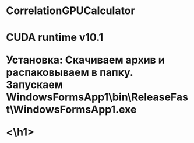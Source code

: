 # CorrelationGPUCalculator
 
<h1>
 CUDA runtime v10.1
 
 Установка:
Скачиваем архив и распаковываем в папку.
Запускаем WindowsFormsApp1\bin\ReleaseFast\WindowsFormsApp1.exe
 
 <\h1>
